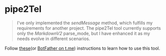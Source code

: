 # pipe2Tel
>I've only implemented the _sendMessage_ method, which fulfills my requirements for another project.
>The pipe2Tel tool currently supports only the _MarkdownV2_ parse_mode, but I have enhanced it as my needs evolve in different scenarios.

Follow [these](https://core.telegram.org/bots/api)(or [BotFather on t.me](https://t.me/botfather)) instructions to learn how to use this tool.
